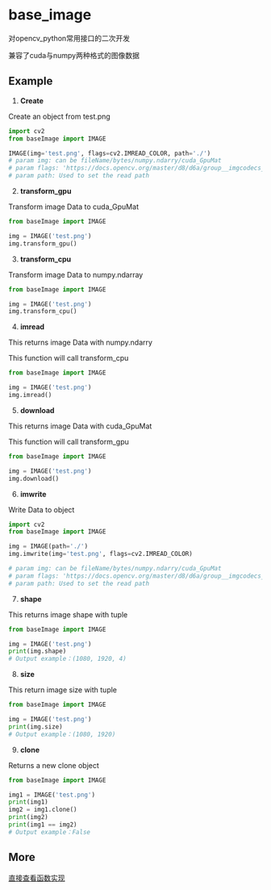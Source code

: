 # base_image
对opencv_python常用接口的二次开发

兼容了cuda与numpy两种格式的图像数据

## Example

1. **Create**

Create an object from test.png

```Python
import cv2
from baseImage import IMAGE

IMAGE(img='test.png', flags=cv2.IMREAD_COLOR, path='./')
# param img: can be fileName/bytes/numpy.ndarry/cuda_GpuMat
# param flags: 'https://docs.opencv.org/master/d8/d6a/group__imgcodecs__flags.html#ga61d9b0126a3e57d9277ac48327799c80'
# param path: Used to set the read path
```

2. **transform_gpu**

Transform image Data to cuda_GpuMat

```Python
from baseImage import IMAGE

img = IMAGE('test.png')
img.transform_gpu()
```

3. **transform_cpu**

Transform image Data to numpy.ndarray

```Python
from baseImage import IMAGE

img = IMAGE('test.png')
img.transform_cpu()
```

4. **imread**

This returns image Data with numpy.ndarry

This function will call transform_cpu

```Python
from baseImage import IMAGE

img = IMAGE('test.png')
img.imread()
```

5. **download**

This returns image Data with cuda_GpuMat

This function will call transform_gpu

```Python
from baseImage import IMAGE

img = IMAGE('test.png')
img.download()
```

6. **imwrite**

Write Data to object

```Python
import cv2
from baseImage import IMAGE

img = IMAGE(path='./')
img.imwrite(img='test.png', flags=cv2.IMREAD_COLOR)

# param img: can be fileName/bytes/numpy.ndarry/cuda_GpuMat
# param flags: 'https://docs.opencv.org/master/d8/d6a/group__imgcodecs__flags.html#ga61d9b0126a3e57d9277ac48327799c80'
# param path: Used to set the read path
```

7. **shape**

This returns image shape with tuple

```Python
from baseImage import IMAGE

img = IMAGE('test.png')
print(img.shape)
# Output example：(1080, 1920, 4)
```

8. **size**

This return image size with tuple

```Python
from baseImage import IMAGE

img = IMAGE('test.png')
print(img.size)
# Output example：(1080, 1920)
```

9. **clone**

Returns a new clone object

```Python
from baseImage import IMAGE

img1 = IMAGE('test.png')
print(img1)
img2 = img1.clone()
print(img2)
print(img1 == img2)
# Output example：False
```

## More
[直接查看函数实现](https://github.com/hakaboom/base_image/blob/master/baseImage/base_image.py#L170)

